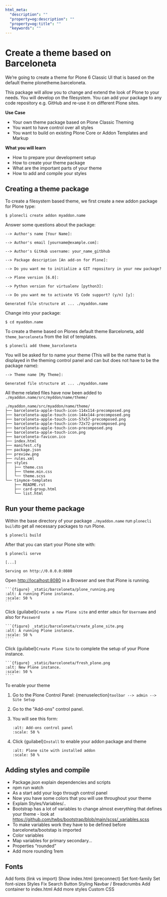 ```yaml
---
html_meta:
  "description": ""
  "property=og:description": ""
  "property=og:title": ""
  "keywords": ""
---
```


# Create a theme based on Barceloneta

We’re going to create a theme for Plone 6 Classic UI that is based on the default theme plonetheme.barceloneta.

This package will allow you to change and extend the look of Plone to your needs. You will develop on the filesystem. You can add your package to any code repository e.g. GitHub and re-use it on different Plone sites.

**Use Case**
- Your own theme package based on Plone Classic Theming
- You want to have control over all styles
- You want to build on existing Plone Core or Addon Templates and Markup

**What you will learn**
- How to prepare your development setup
- How to create your theme package
- What are the important parts of your theme
- How to add and compile your styles


## Creating a theme package

To create a filesystem based theme, we first create a new addon package for Plone type:

```{code-block} shell
$ plonecli create addon myaddon.name
```

Answer some questions about the package:

```
--> Author's name [Your Name]:

--> Author's email [yourname@example.com]:

--> Author's GitHub username: your_name_gitbhub

--> Package description [An add-on for Plone]:

--> Do you want me to initialize a GIT repository in your new package?

--> Plone version [6.0]:

--> Python version for virtualenv [python3]:

--> Do you want me to activate VS Code support? (y/n) [y]:

Generated file structure at ... ./myaddon.name
```

Change into your package:

```{code-block} shell
$ cd myaddon.name
```

To create a theme based on Plones default theme Barceloneta, add `theme_barceloneta` from the list of templates.

```{code-block} shell
$ plonecli add theme_barceloneta
```

You will be asked for to name your theme (This will be the name that is displayed in the theming control panel and can but does not have to be the package name):

```{code-block} shell
--> Theme name [My Theme]:

Generated file structure at ... ./myaddon.name
```

All theme related files have now been added to `./myaddon.name/src/myddon/name/theme/`

```shell
./myaddon.name/src/myaddon/name/theme/
├── barceloneta-apple-touch-icon-114x114-precomposed.png
├── barceloneta-apple-touch-icon-144x144-precomposed.png
├── barceloneta-apple-touch-icon-57x57-precomposed.png
├── barceloneta-apple-touch-icon-72x72-precomposed.png
├── barceloneta-apple-touch-icon-precomposed.png
├── barceloneta-apple-touch-icon.png
├── barceloneta-favicon.ico
├── index.html
├── manifest.cfg
├── package.json
├── preview.png
├── rules.xml
├── styles
│   ├── theme.css
│   ├── theme.min.css
│   └── theme.scss
└── tinymce-templates
    ├── README.rst
    ├── card-group.html
    └── list.html
```

## Run your theme package

Within the base directory of your package `./myaddon.name` run `plonecli build`to get all necessary packages to run Plone.


```{code-block} shell
$ plonecli build
```

After that you can start your Plone site with:

```{code-block} shell
$ plonecli serve

[...]

Serving on http://0.0.0.0:8080
```

Open <http://localhost:8080> in a Browser and see that Plone is running.

    ```{figure} _static/barceloneta/plone_running.png
    :alt: A running Plone instance.
    :scale: 50 %
    ```

Click {guilabel}`Create a new Plone site` and enter `admin` for `Username` and also for `Password`

    ```{figure} _static/barceloneta/create_plone_site.png
    :alt: A running Plone instance.
    :scale: 50 %
    ````

Click {guilabel}`Create Plone Site` to complete the setup of your Plone instance.

    ```{figure} _static/barceloneta/fresh_plone.png
    :alt: New Plone instance.
    :scale: 50 %
    ````

To enable your theme

1. Go to the Plone Control Panel: {menuselection}`toolbar --> admin --> Site Setup`

2. Go to the "Add-ons" control panel.

3. You will see this form:

    ```{figure} _static/barceloneta/install_myaddon.png
    :alt: Add-ons control panel
    :scale: 50 %
    ````

4. Click {guilabel}`Install` to enable your addon package and theme

    ```{figure} _static/barceloneta/myaddon_installed.png
    :alt: Plone site with installed addon
    :scale: 50 %
    ````


## Adding styles and compile
- Package.json explain dependencies and scripts
- npm run watch
- As a start add your logo through control panel
- Now you have some colors that you will use throughout your theme
- Explain Styles/Variables/..
- Bootstrap has a lot of variables to change almost everything that defines your theme - look at https://github.com/twbs/bootstrap/blob/main/scss/_variables.scss
- To make variables work they have to be defined before barceloneta/bootstap is imported
- Color variables
- Map variables for primary secondary…
- Properties “rounded”
- Add more rounding 1rem

## Fonts
Add fonts (link vs import)
Show index.html (preconnect)
Set font-family
Set font-sizes
Styles
Fix Search Button Styling
Navbar / Breadcrumbs
Add container to index.html
Add more styles
Custom CSS



